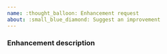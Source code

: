 ```yaml
---
name: :thought_balloon: Enhancement request
about: :small_blue_diamond: Suggest an improvement
---
```


<!-- :warning: Please, try to follow the template -->

### Enhancement description

